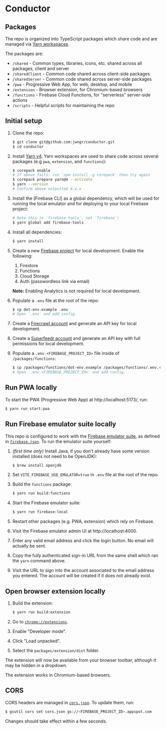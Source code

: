 # Conductor

## Packages

The repo is organized into TypeScript packages which share code and are managed via
[Yarn workspaces](https://classic.yarnpkg.com/lang/en/docs/workspaces/).

The packages are:

- `/shared` - Common types, libraries, icons, etc. shared across all packages, client and server
- `/sharedClient` - Common code shared across client-side packages
- `/sharedServer` - Common code shared across server-side packages
- `/pwa` - Progressive Web App, for web, desktop, and mobile
- `/extension` - Browser extension, for Chromium-based browsers
- `/functions` - Firebase Cloud Functions, for "serverless" server-side actions
- `/scripts` - Helpful scripts for maintaining the repo

## Initial setup

1.  Clone the repo:

    ```bash
    $ git clone git@github.com:jwngr/conductor.git
    $ cd conductor
    ```

1.  Install [Yarn v4](https://yarnpkg.com/getting-started/install). Yarn workspaces are used to
    share code across several packages (e.g `pwa`, `extension`, and `functions`):

    ```bash
    $ corepack enable
    # If above fails: run `npm install -g corepack` then try again
    $ corepack prepare yarn@4 --activate
    $ yarn --version
    # Confirm above outputted 4.x.x
    ```

1.  Install the [Firebase CLI] as a global dependency, which will be used for running the local
    emulator and for deploying to your local Firebase project:

    ```bash
    # Note this is `firebase-tools`, not `firebase`!
    $ yarn global add firebase-tools
    ```

1.  Install all dependencies:

    ```bash
    $ yarn install
    ```

1.  Create a new [Firebase project](https://firebase.google.com/) for local development. Enable the
    following:

    1.  Firestore
    1.  Functions
    1.  Cloud Storage
    1.  Auth (passwordless link via email)

    **Note:** Enabling Analytics is not required for local development.

1.  Populate a `.env` file at the root of the repo:

    ```bash
    $ cp dot-env.example .env
    # Open `.env` and add config.
    ```

1.  Create a [Firecrawl account](https://www.firecrawl.dev/) and generate an API key for
    local development.

1.  Create a [Superfeedr account](https://superfeedr.com/) and generate an API key with
    full permissions for local development.

1.  Populate a `.env.<FIREBASE_PROJECT_ID>` file inside of `/packages/functions`:

    ```bash
    $ cp /packages/functions/dot-env.example /packages/functions/.env.<FIREBASE_PROJECT_ID>
    # Open `.env.<FIREBASE_PROJECT_ID>` and add config.
    ```

## Run PWA locally

To start the PWA (Progressive Web App) at http://localhost:5173/, run:

```bash
$ yarn run start:pwa
```

## Run Firebase emulator suite locally

This repo is configured to work with the
[Firebase emulator suite](https://firebase.google.com/docs/emulator-suite), as defined in
[`firebase.json`](/firebase.json). To run the emulator suite yourself:

1. _(first time only)_ Install Java, if you don't already have some version installed (does not need
   to be OpenJDK):

   ```bash
   $ brew install openjdk
   ```

1. Set `VITE_FIREBASE_USE_EMULATOR=true` in `.env` file at the root of the repo.

1. Build the `functions` package:

   ```bash
   $ yarn run build:functions
   ```

1. Start the Firebase emulator suite:

   ```bash
   $ yarn run firebase:local
   ```

1. Restart other packages (e.g. PWA, extension) which rely on Firebase.

1. Visit the Firebase emulator admin UI at http://localhost:4000.

1. Enter any valid email address and click the login button. No email will actually be sent.

1. Copy the fully authenticated sign-in URL from the same shell which ran the `yarn` command above.

1. Visit the URL to sign into the account associated to the email address you entered. The account
   will be created if it does not already exist.

## Open browser extension locally

1. Build the extension:

   ```bash
   $ yarn run build:extension
   ```

1. Go to [`chrome://extensions`](chrome://extensions).

1. Enable "Developer mode".

1. Click "Load unpacked".

1. Select the `packages/extension/dist` folder.

The extension will now be available from your browser toolbar, although it may be hidden in a
dropdown.

The extension works in Chromium-based browsers.

## CORS

CORS headers are managed in [`cors.json`](/cors.json). To update them, run:

```bash
$ gsutil cors set cors.json gs://<FIREBASE_PROJECT_ID>.appspot.com
```

Changes should take effect within a few seconds.
